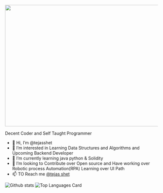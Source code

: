 
<p align="center">
  <img src="https://user-images.githubusercontent.com/28517335/102723167-55adaf00-432c-11eb-80cc-45f32ffd8e3a.jpeg" height="400px" width="1000px">
</p>
<p>
   Decent Coder and Self Taught Programmer
  </p>

- 👋 Hi, I’m @tejasshet
- 👀 I’m interested in Learning Data Structures and Algorithms and Upcoming Backend Developer
- 🌱 I’m currently learning java python & Solidity
- 💞️ I’m looking to Contribute over Open source and Have  working over Robotic process Automation(RPA) Learning over UI Path 
- 📫 TO Reach me <a href="https://www.linkedin.com/in/tejas-shet-69781a193">@tejas shet</a>


![Github stats](https://github-readme-stats.vercel.app/api?username=tejasshet&theme=highcontrast&show_icons=true&count_private=true)
![Top Languages Card](https://github-readme-stats.vercel.app/api/top-langs/?username=tejasshet&layout=compact)
